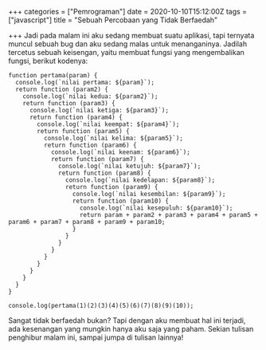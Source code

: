 +++
categories = ["Pemrograman"]
date = 2020-10-10T15:12:00Z
tags = ["javascript"]
title = "Sebuah Percobaan yang Tidak Berfaedah"

+++
Jadi pada malam ini aku sedang membuat suatu aplikasi, tapi ternyata muncul sebuah bug dan aku sedang malas untuk menanganinya. Jadilah tercetus sebuah keisengan, yaitu membuat fungsi yang mengembalikan fungsi, berikut kodenya:<!--more-->

    function pertama(param) {
      console.log(`nilai pertama: ${param}`);
      return function (param2) {
        console.log(`nilai kedua: ${param2}`);
        return function (param3) {
          console.log(`nilai ketiga: ${param3}`);
          return function (param4) {
            console.log(`nilai keempat: ${param4}`);
            return function (param5) {
              console.log(`nilai kelima: ${param5}`);
              return function (param6) {
                console.log(`nilai keenam: ${param6}`);
                return function (param7) {
                  console.log(`nilai ketujuh: ${param7}`);
                  return function (param8) {
                    console.log(`nilai kedelapan: ${param8}`);
                    return function (param9) {
                      console.log(`nilai kesembilan: ${param9}`);
                      return function (param10) {
                        console.log(`nilai kesepuluh: ${param10}`);
                        return param + param2 + param3 + param4 + param5 + param6 + param7 + param8 + param9 + param10;
                      }
                    }
                  }
                }
              }
            }
          }
        }
      }
    }
    
    console.log(pertama(1)(2)(3)(4)(5)(6)(7)(8)(9)(10));

Sangat tidak berfaedah bukan? Tapi dengan aku membuat hal ini terjadi, ada kesenangan yang mungkin hanya aku saja yang paham. Sekian tulisan penghibur malam ini, sampai jumpa di tulisan lainnya!